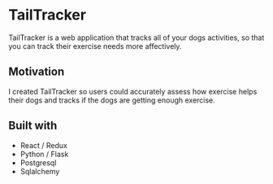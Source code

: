 # TailTracker
TailTracker is a web application that tracks all of your dogs activities, so that you can track their exercise needs more affectively. 
 
## Motivation
I created TailTracker so users could accurately assess how exercise helps their dogs and tracks if the dogs are getting enough exercise.


## Built with 
  * React / Redux
  * Python / Flask
  * Postgresql 
  * Sqlalchemy
